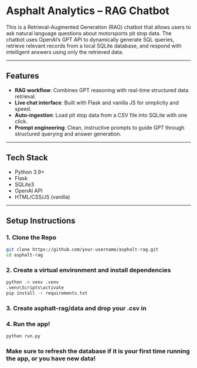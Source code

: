 # Asphalt Analytics – RAG Chatbot

This is a Retrieval-Augmented Generation (RAG) chatbot that allows users to ask natural language questions about motorsports pit stop data. The chatbot uses OpenAI’s GPT API to dynamically generate SQL queries, retrieve relevant records from a local SQLite database, and respond with intelligent answers using only the retrieved data.

---

## Features

- **RAG workflow**: Combines GPT reasoning with real-time structured data retrieval.
- **Live chat interface**: Built with Flask and vanilla JS for simplicity and speed.
- **Auto-ingestion**: Load pit stop data from a CSV file into SQLite with one click.
- **Prompt engineering**: Clean, instructive prompts to guide GPT through structured querying and answer generation.

---

## Tech Stack

- Python 3.9+
- Flask
- SQLite3
- OpenAI API
- HTML/CSS/JS (vanilla)

---

## Setup Instructions

### 1. Clone the Repo

```bash
git clone https://github.com/your-username/asphalt-rag.git
cd asphalt-rag
```

### 2. Create a virtual environment and install dependencies

```bash
python -m venv .venv
.venv\Scripts\activate
pip install -r requirements.txt
```
### 3. Create asphalt-rag/data and drop your .csv in 

### 4.  Run the app!

```bash
python run.py
```

### Make sure to refresh the database if it is your first time running the app, or you have new data!




